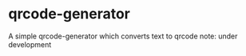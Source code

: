 # qrcode-generator

A simple qrcode-generator which converts text to qrcode
note: under development
